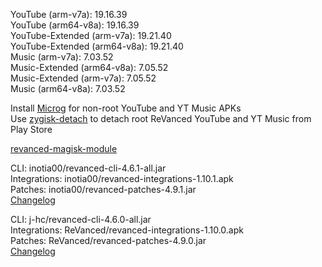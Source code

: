 YouTube (arm-v7a): 19.16.39  
YouTube (arm64-v8a): 19.16.39  
YouTube-Extended (arm-v7a): 19.21.40  
YouTube-Extended (arm64-v8a): 19.21.40  
Music (arm-v7a): 7.03.52  
Music-Extended (arm64-v8a): 7.05.52  
Music-Extended (arm-v7a): 7.05.52  
Music (arm64-v8a): 7.03.52  

Install [Microg](https://github.com/ReVanced/GmsCore/releases) for non-root YouTube and YT Music APKs  
Use [zygisk-detach](https://github.com/j-hc/zygisk-detach) to detach root ReVanced YouTube and YT Music from Play Store  

[revanced-magisk-module](https://github.com/j-hc/revanced-magisk-module)
  
CLI: inotia00/revanced-cli-4.6.1-all.jar  
Integrations: inotia00/revanced-integrations-1.10.1.apk  
Patches: inotia00/revanced-patches-4.9.1.jar  
[Changelog](https://github.com/inotia00/revanced-patches/releases/tag/v4.9.1)

CLI: j-hc/revanced-cli-4.6.0-all.jar  
Integrations: ReVanced/revanced-integrations-1.10.0.apk  
Patches: ReVanced/revanced-patches-4.9.0.jar  
[Changelog](https://github.com/ReVanced/revanced-patches/releases/tag/v4.9.0)  
